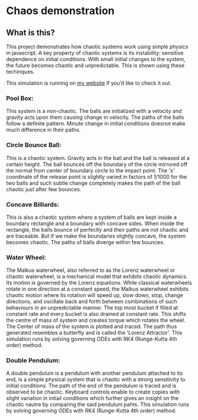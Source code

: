 # Chaos demonstration

## What is this?
This project demonstrates how chaotic systems work using simple physics in javascript. A key property of chaotic systems is its instability: sensitive dependence on initial
conditions. With small initial changes to the system, the future becomes chaotic and unpredictable. This is shown using these techinques.

This simulation is running on [my website](https://nivyanth.cloudns.cl/animations/chaos) if you’d like to check it out.

### Pool Box: 
This system is a non-chaotic. The balls are initialized with a velocity and gravity acts upon them causing change in velocity. The paths of the balls follow a definite pattern. Minute change in initial conditions doesnot make much difference in their paths.

### Circle Bounce Ball: 
This is a chaotic system. Gravity acts in the ball and the ball is released at a certain height. The ball bounces off the boundary of the circle mirrored off the normal from center of boundary circle to the impact point. The 'x' coordinate of the release point is slightly varied in factors of 1/1000 for the two balls and such subtle change completely makes the path of the ball chaotic just after few bounces.

### Concave Billiards: 
This is also a chaotic system where a system of balls are kept inside a boundary rectangle and a boundary with concave sides. When inside the rectangle, the balls bounce of perfectly and their paths are not chaotic and are traceable. But if we make the boundaries slightly concave, the system becomes chaotic. The paths of balls diverge within few bounces.

### Water Wheel:
The Malkus waterwheel, also referred to as the Lorenz waterwheel or chaotic waterwheel, is a mechanical model that exhibits chaotic dynamics. Its motion is governed by the Lorenz equations. While classical waterwheels rotate in one direction at a constant speed, the Malkus waterwheel exhibits chaotic motion where its rotation will speed up, slow down, stop, change directions, and oscillate back and forth between combinations of such behaviours in an unpredictable manner. The top most bucket if filled at constant rate and every bucket is also drained at constant rate. This shifts the centre of mass of system and creates torque which rotates the wheel.
The Center of mass of the system is plotted and traced. The path thus generated resembles a butterfly and is called the 'Lorenz Attractor'. This simulation runs by solving governing ODEs with RK4 (Runge-Kutta 4th order) method.

### Double Pendulum:
A double pendulum is a pendulum with another pendulum attached to its end, is a simple physical system that is chaotic with a strong sensitivity to initial conditions. The path of the end of the pendulum is traced and is observed to be chaotic. Keyboard controls enable to create copies with slight variation in initail conditions which further gives an insight on the chaotic nautre by comparing the said pendulum pahts. This simulation runs by solving governing ODEs with RK4 (Runge-Kutta 4th order) method.